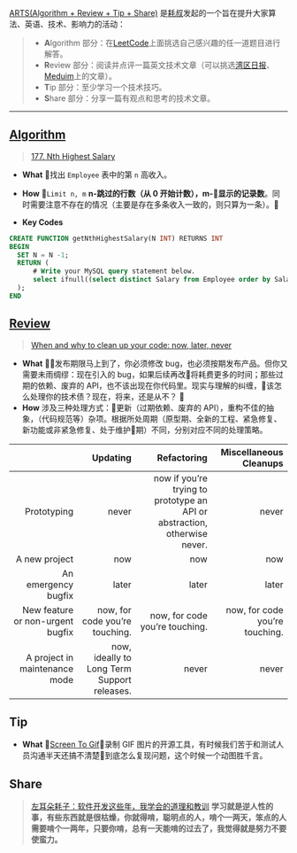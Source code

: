 [ARTS(Algorithm + Review + Tip + Share)](https://mntfun.slack.com) 是[耗叔](https://weibo.com/haoel)发起的一个旨在提升大家算法、英语、技术、影响力的活动：

> * **A**lgorithm 部分：在[LeetCode](https://leetcode.com/problemset/all/)上面挑选自己感兴趣的任一道题目进行解答。
> * **R**eview 部分：阅读并点评一篇英文技术文章（可以挑选[湾区日报](https://wanqu.co/)、[Meduim](https://medium.com/)上的文章）。
> * **T**ip 部分：至少学习一个技术技巧。
> * **S**hare 部分：分享一篇有观点和思考的技术文章。

---

## [Algorithm](#algorithm)
> [177. Nth Highest Salary](https://leetcode.com/problems/nth-highest-salary/)

* **What** 找出 `Employee` 表中的第 `n` 高收入。

* **How** `Limit n, m` **n-跳过的行数（从 0 开始计数），m-显示的记录数**。同时需要注意不存在的情况（主要是存在多条收入一致的，则只算为一条）。

* **Key Codes** 
```sql
CREATE FUNCTION getNthHighestSalary(N INT) RETURNS INT
BEGIN
  SET N = N -1;
  RETURN (
      # Write your MySQL query statement below.
      select ifnull((select distinct Salary from Employee order by Salary desc limit N,1), null) SecondHighestSalary
  );
END
```

## [Review](#review)
> [When and why to clean up your code: now, later, never](https://codewithoutrules.com/2018/11/02/when-clean-up-your-code/)

* **What** 发布期限马上到了，你必须修改 bug，也必须按期发布产品。但你又需要未雨绸缪：现在引入的 bug，如果后续再改将耗费更多的时间；那些过期的依赖、废弃的 API，也不该出现在你代码里。现实与理解的纠缠，该怎么处理你的技术债？现在，将来，还是从不？

* **How** 涉及三种处理方式：更新（过期依赖、废弃的 API），重构不佳的抽象，（代码规范等）杂项。根据所处周期（原型期、全新的工程、紧急修复、新功能或非紧急修复、处于维护期）不同，分别对应不同的处理策略。

|   | Updating | Refactoring | Miscellaneous Cleanups |
|---:|---:|---:|---:|
|Prototyping|never|now if you’re trying to prototype an API or abstraction, otherwise never.|never
|A new project|now|now|now|
|An emergency bugfix|later|later|later|
|New feature or non-urgent bugfix|now, for code you’re touching.|now, for code you’re touching.|now, for code you’re touching.|
|A project in maintenance mode|now, ideally to Long Term Support releases.|never|never|

## Tip

* **What** [Screen To Gif](https://www.screentogif.com/?l=zh_cn)，录制 GIF 图片的开源工具，有时候我们苦于和测试人员沟通半天还搞不清楚到底怎么复现问题，这个时候一个动图胜千言。



## Share
> [左耳朵耗子：软件开发这些年，我学会的道理和教训](https://mp.weixin.qq.com/s/-Gus3fGHXcRBvuKjrwQStA)  **学习就是逆人性的事，有些东西就是很枯燥，你就得啃，聪明点的人，啃个一两天，笨点的人需要啃个一两年，只要你啃，总有一天能啃的过去了，我觉得就是努力不要使蛮力。**
